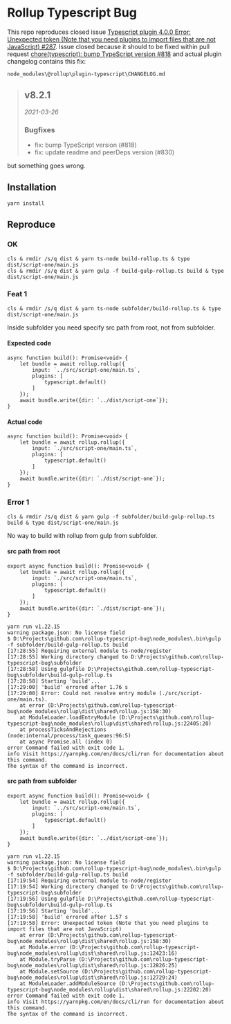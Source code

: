 # Rollup Typescript Bug

This repo reproduces closed issue [ Typescript plugin 4.0.0 Error: Unexpected token (Note that you need plugins to import files that are not JavaScript) #287](https://github.com/rollup/plugins/issues/287). Issue closed because it should to be fixed within pull request [ chore(typescript): bump TypeScript version #818](https://github.com/rollup/plugins/pull/818) and actual plugin changelog contains this fix:

`node_modules\@rollup\plugin-typescript\CHANGELOG.md`
> ## v8.2.1
> 
> _2021-03-26_
> 
> ### Bugfixes
> 
> - fix: bump TypeScript version (#818)
> - fix: update readme and peerDeps version (#830)

but something goes wrong.

## Installation
```BATCH
yarn install
```

## Reproduce

### OK
```BATCH
cls & rmdir /s/q dist & yarn ts-node build-rollup.ts & type dist/script-one/main.js
cls & rmdir /s/q dist & yarn gulp -f build-gulp-rollup.ts build & type dist/script-one/main.js
```

### Feat 1
```BATCH
cls & rmdir /s/q dist & yarn ts-node subfolder/build-rollup.ts & type dist/script-one/main.js
```
Inside subfolder you need specify src path from root, not from subfolder.

#### Expected code
```TS
async function build(): Promise<void> {
    let bundle = await rollup.rollup({
        input: `../src/script-one/main.ts`, 
        plugins: [
            typescript.default()
        ]
    });
    await bundle.write({dir: `../dist/script-one`});
}
```

#### Actual code
```TS
async function build(): Promise<void> {
    let bundle = await rollup.rollup({
        input: `./src/script-one/main.ts`, 
        plugins: [
            typescript.default()
        ]
    });
    await bundle.write({dir: `./dist/script-one`});
}
```

### Error 1
```BATCH
cls & rmdir /s/q dist & yarn gulp -f subfolder/build-gulp-rollup.ts build & type dist/script-one/main.js
```
No way to build with rollup from gulp from subfolder.

#### src path from root
```TS
export async function build(): Promise<void> {
    let bundle = await rollup.rollup({
        input: `./src/script-one/main.ts`, 
        plugins: [
            typescript.default()
        ]
    });
    await bundle.write({dir: `./dist/script-one`});
}
```

```TXT
yarn run v1.22.15
warning package.json: No license field
$ D:\Projects\github.com\rollup-typescript-bug\node_modules\.bin\gulp -f subfolder/build-gulp-rollup.ts build
[17:28:55] Requiring external module ts-node/register
[17:28:55] Working directory changed to D:\Projects\github.com\rollup-typescript-bug\subfolder
[17:28:58] Using gulpfile D:\Projects\github.com\rollup-typescript-bug\subfolder\build-gulp-rollup.ts
[17:28:58] Starting 'build'...
[17:29:00] 'build' errored after 1.76 s
[17:29:00] Error: Could not resolve entry module (./src/script-one/main.ts).
    at error (D:\Projects\github.com\rollup-typescript-bug\node_modules\rollup\dist\shared\rollup.js:158:30)
    at ModuleLoader.loadEntryModule (D:\Projects\github.com\rollup-typescript-bug\node_modules\rollup\dist\shared\rollup.js:22405:20)
    at processTicksAndRejections (node:internal/process/task_queues:96:5)
    at async Promise.all (index 0)
error Command failed with exit code 1.
info Visit https://yarnpkg.com/en/docs/cli/run for documentation about this command.
The syntax of the command is incorrect.
```

#### src path from subfolder
```TS
export async function build(): Promise<void> {
    let bundle = await rollup.rollup({
        input: `../src/script-one/main.ts`, 
        plugins: [
            typescript.default()
        ]
    });
    await bundle.write({dir: `../dist/script-one`});
}
```

```TXT
yarn run v1.22.15
warning package.json: No license field
$ D:\Projects\github.com\rollup-typescript-bug\node_modules\.bin\gulp -f subfolder/build-gulp-rollup.ts build
[17:19:54] Requiring external module ts-node/register
[17:19:54] Working directory changed to D:\Projects\github.com\rollup-typescript-bug\subfolder
[17:19:56] Using gulpfile D:\Projects\github.com\rollup-typescript-bug\subfolder\build-gulp-rollup.ts
[17:19:56] Starting 'build'...
[17:19:58] 'build' errored after 1.57 s
[17:19:58] Error: Unexpected token (Note that you need plugins to import files that are not JavaScript)
    at error (D:\Projects\github.com\rollup-typescript-bug\node_modules\rollup\dist\shared\rollup.js:158:30)
    at Module.error (D:\Projects\github.com\rollup-typescript-bug\node_modules\rollup\dist\shared\rollup.js:12423:16)
    at Module.tryParse (D:\Projects\github.com\rollup-typescript-bug\node_modules\rollup\dist\shared\rollup.js:12826:25)
    at Module.setSource (D:\Projects\github.com\rollup-typescript-bug\node_modules\rollup\dist\shared\rollup.js:12729:24)
    at ModuleLoader.addModuleSource (D:\Projects\github.com\rollup-typescript-bug\node_modules\rollup\dist\shared\rollup.js:22202:20)
error Command failed with exit code 1.
info Visit https://yarnpkg.com/en/docs/cli/run for documentation about this command.
The syntax of the command is incorrect.
```